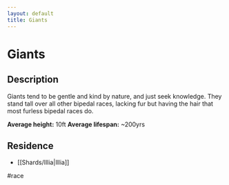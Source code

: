 ```yaml
---
layout: default
title: Giants
---
```


# Giants

## Description
Giants tend to be gentle and kind by nature, and just seek knowledge. They stand tall over all other bipedal races, lacking fur but having the hair that most furless bipedal races do.

**Average height:** 10ft
**Average lifespan:** ~200yrs

## Residence
- [[Shards/Illia|Illia]]

#race 